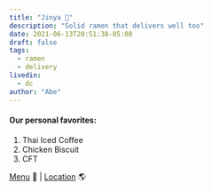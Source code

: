 ```yaml
---
title: "Jinya 🍜"
description: "Solid ramen that delivers well too"
date: 2021-06-13T20:51:38-05:00
draft: false
tags:
  - ramen
  - delivery
livedin:
  - dc
author: "Abe"
---
```


#### Our personal favorites:

1. Thai Iced Coffee
2. Chicken Biscuit
3. CFT

[Menu](https://www.betterhalfbar.com/menu) 📖  |  [Location](https://g.page/betterhalfbar?share) 🌎
